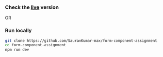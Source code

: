 ### Check the [live](https://form-component-assignment.vercel.app/) version 

 OR

### Run locally
```bash
git clone https://github.com/SauravKumar-max/form-component-assignment.git
cd form-component-assignment
npm run dev
```
